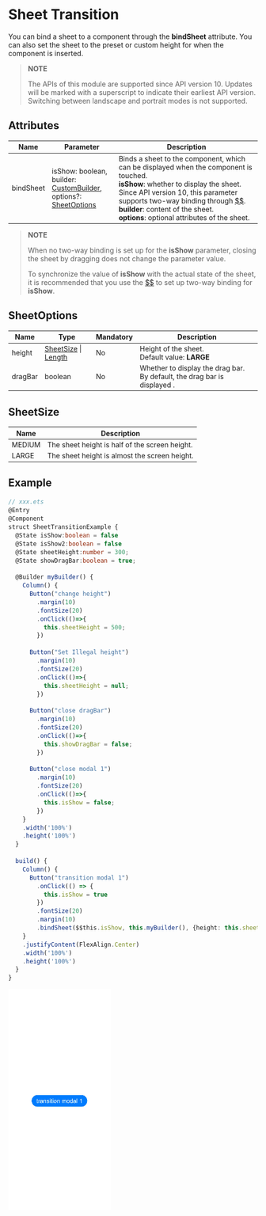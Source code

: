 # Sheet Transition

You can bind a sheet to a component through the **bindSheet** attribute. You can also set the sheet to the preset or custom height for when the component is inserted.

>  **NOTE**
>
> The APIs of this module are supported since API version 10. Updates will be marked with a superscript to indicate their earliest API version.
> Switching between landscape and portrait modes is not supported.

## Attributes

| Name| Parameter  | Description|
| -------- | -------- | -------- |
| bindSheet | isShow: boolean,<br>builder: [CustomBuilder](ts-types.md#custombuilder8),<br>options?: [SheetOptions](#sheetoptions) | Binds a sheet to the component, which can be displayed when the component is touched.<br>**isShow**: whether to display the sheet.<br>Since API version 10, this parameter supports two-way binding through [$$](../../quick-start/arkts-two-way-sync.md).<br>**builder**: content of the sheet.<br> **options**: optional attributes of the sheet.|

> **NOTE**
>
> When no two-way binding is set up for the **isShow** parameter, closing the sheet by dragging does not change the parameter value.
>
> To synchronize the value of **isShow** with the actual state of the sheet, it is recommended that you use the [$$](../../quick-start/arkts-two-way-sync.md) to set up two-way binding for **isShow**.

## SheetOptions

| Name              | Type                                  | Mandatory| Description                  |
| ------------------ | -------------------------------------- | ---- | ---------------------- |
| height             | [SheetSize](#sheetsize) \| [Length](ts-types.md#length) | No| Height of the sheet.<br>Default value: **LARGE**|
| dragBar            | boolean                                | No  | Whether to display the drag bar. By default, the drag bar is displayed .  |

## SheetSize

| Name| Description|
| -------- | -------- |
| MEDIUM   | The sheet height is half of the screen height.|
| LARGE    | The sheet height is almost the screen height.|

## Example

```ts
// xxx.ets
@Entry
@Component
struct SheetTransitionExample {
  @State isShow:boolean = false
  @State isShow2:boolean = false
  @State sheetHeight:number = 300;
  @State showDragBar:boolean = true;

  @Builder myBuilder() {
    Column() {
      Button("change height")
        .margin(10)
        .fontSize(20)
        .onClick(()=>{
          this.sheetHeight = 500;
        })

      Button("Set Illegal height")
        .margin(10)
        .fontSize(20)
        .onClick(()=>{
          this.sheetHeight = null;
        })

      Button("close dragBar")
        .margin(10)
        .fontSize(20)
        .onClick(()=>{
          this.showDragBar = false;
        })

      Button("close modal 1")
        .margin(10)
        .fontSize(20)
        .onClick(()=>{
          this.isShow = false;
        })
    }
    .width('100%')
    .height('100%')
  }

  build() {
    Column() {
      Button("transition modal 1")
        .onClick(() => {
          this.isShow = true
        })
        .fontSize(20)
        .margin(10)
        .bindSheet($$this.isShow, this.myBuilder(), {height: this.sheetHeight, dragBar: this.showDragBar})
    }
    .justifyContent(FlexAlign.Center)
    .width('100%')
    .height('100%')
  }
}
```

![en-us_sheet](figures/en-us_sheet.gif)
